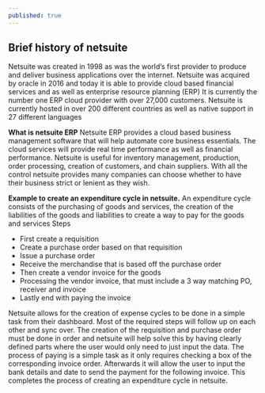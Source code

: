 ```yaml
---
published: true
---
```

## Brief history of netsuite

Netsuite was created in 1998 as was the world’s first provider to produce and deliver business applications over the internet.  Netsuite was acquired by oracle in 2016 and today it is able to provide cloud based financial services and as well as enterprise resource planning (ERP) It is currently the number one ERP cloud provider with over 27,000 customers. Netsuite is currently hosted in over 200 different countries as well as native support in 27 different languages

**What is netsuite ERP**
Netsuite ERP provides a cloud based business management software that will help automate core business essentials. The cloud services will provide real time performance as well as financial performance. Netsuite is useful for inventory management, production, order processing, creation of customers, and chain suppliers. With all the control netsuite provides many companies can choose whether to have their business strict or lenient as they wish.

**Example to create an expenditure cycle in netsuite.**
An expenditure cycle consists of the purchasing of goods and services, the creation of the liabilities of the goods and liabilities to create a way to pay for the goods and services
Steps
- First create a requisition 
- Create a purchase order based on that requisition 
- Issue a purchase order
- Receive the merchandise that is based off the purchase order
- Then create a vendor invoice for the goods
- Processing the vendor invoice, that must include a 3 way matching PO, receiver and invoice 
- Lastly end with paying the invoice 

Netsuite allows for the creation of expense cycles to be done in a simple task from their dashboard. Most of the required steps will follow up on each other and sync over. The creation of the requisition and purchase order must be done in order and netsuite will help solve this by having clearly defined parts where the user would only need to just input the data. The process of paying is a simple task as it only requires checking a box of the corresponding invoice order. Afterwards it will allow the user to input the bank details and date to send the payment for the following invoice. This completes the process of creating an expenditure cycle in netsuite.

